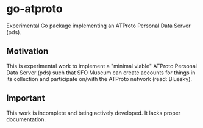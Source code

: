 # go-atproto

Experimental Go package implementing an ATProto Personal Data Server (pds).

## Motivation

This is experimental work to implement a "minimal viable" ATProto Personal Data Server (pds) such that SFO Museum can create accounts for things in its collection and participate on/with the ATProto network (read: Bluesky).

## Important

This work is incomplete and being actively developed. It lacks proper documentation.
